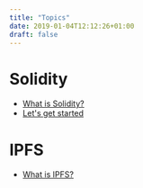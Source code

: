 ```yaml
---
title: "Topics"
date: 2019-01-04T12:12:26+01:00
draft: false
---
```


# Solidity

* [What is Solidity?](/topics/language/solidity/what-is-solidity/)
* [Let's get started](/topics/language/solidity/get-started/)

# IPFS

* [What is IPFS?](/topics/decentralization/ipfs/what-is-ipfs/)